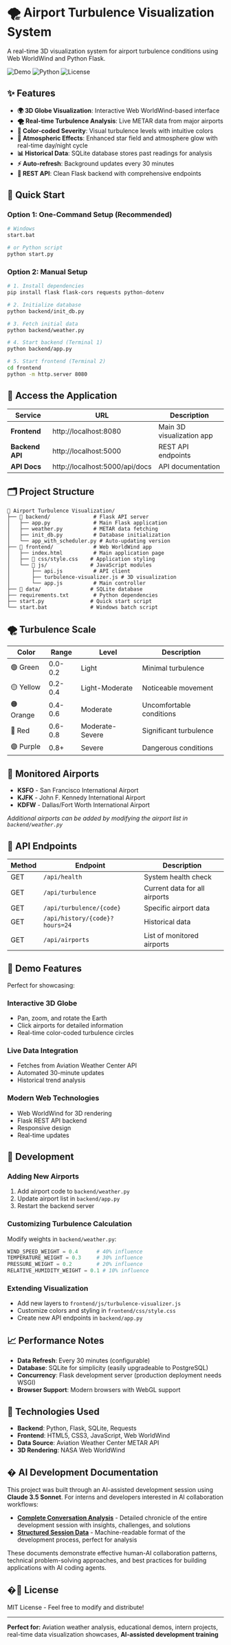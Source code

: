 # 🌪️ Airport Turbulence Visualization System

A real-time 3D visualization system for airport turbulence conditions using Web WorldWind and Python Flask.

![Demo](https://img.shields.io/badge/Demo-Ready-brightgreen) ![Python](https://img.shields.io/badge/Python-3.7+-blue) ![License](https://img.shields.io/badge/License-MIT-green)

## ✨ Features

- **🌍 3D Globe Visualization**: Interactive Web WorldWind-based interface
- **🌪️ Real-time Turbulence Analysis**: Live METAR data from major airports 
- **🎨 Color-coded Severity**: Visual turbulence levels with intuitive colors
- **🌌 Atmospheric Effects**: Enhanced star field and atmosphere glow with real-time day/night cycle
- **📊 Historical Data**: SQLite database stores past readings for analysis
- **⚡ Auto-refresh**: Background updates every 30 minutes
- **🔌 REST API**: Clean Flask backend with comprehensive endpoints

## 🚀 Quick Start

### Option 1: One-Command Setup (Recommended)
```bash
# Windows
start.bat

# or Python script
python start.py
```

### Option 2: Manual Setup
```bash
# 1. Install dependencies
pip install flask flask-cors requests python-dotenv

# 2. Initialize database
python backend/init_db.py

# 3. Fetch initial data
python backend/weather.py

# 4. Start backend (Terminal 1)
python backend/app.py

# 5. Start frontend (Terminal 2)
cd frontend
python -m http.server 8080
```

## 📱 Access the Application

| Service | URL | Description |
|---------|-----|-------------|
| **Frontend** | http://localhost:8080 | Main 3D visualization app |
| **Backend API** | http://localhost:5000 | REST API endpoints |
| **API Docs** | http://localhost:5000/api/docs | API documentation |

## 🗂️ Project Structure

```
📁 Airport Turbulence Visualization/
├── 📁 backend/              # Flask API server
│   ├── app.py              # Main Flask application  
│   ├── weather.py          # METAR data fetching
│   ├── init_db.py          # Database initialization
│   └── app_with_scheduler.py # Auto-updating version
├── 📁 frontend/             # Web WorldWind app
│   ├── index.html          # Main application page
│   ├── 📁 css/style.css    # Application styling
│   └── 📁 js/              # JavaScript modules
│       ├── api.js          # API client
│       ├── turbulence-visualizer.js # 3D visualization
│       └── app.js          # Main controller
├── 📁 data/                # SQLite database
├── requirements.txt        # Python dependencies
├── start.py               # Quick start script
└── start.bat              # Windows batch script
```

## 🌪️ Turbulence Scale

| Color | Range | Level | Description |
|-------|-------|-------|-------------|
| 🟢 Green | 0.0-0.2 | Light | Minimal turbulence |
| 🟡 Yellow | 0.2-0.4 | Light-Moderate | Noticeable movement |
| 🟠 Orange | 0.4-0.6 | Moderate | Uncomfortable conditions |
| 🔴 Red | 0.6-0.8 | Moderate-Severe | Significant turbulence |
| 🟣 Purple | 0.8+ | Severe | Dangerous conditions |

## 🛫 Monitored Airports

- **KSFO** - San Francisco International Airport
- **KJFK** - John F. Kennedy International Airport  
- **KDFW** - Dallas/Fort Worth International Airport

*Additional airports can be added by modifying the airport list in `backend/weather.py`*

## 🔧 API Endpoints

| Method | Endpoint | Description |
|--------|----------|-------------|
| GET | `/api/health` | System health check |
| GET | `/api/turbulence` | Current data for all airports |
| GET | `/api/turbulence/{code}` | Specific airport data |
| GET | `/api/history/{code}?hours=24` | Historical data |
| GET | `/api/airports` | List of monitored airports |

## 🎯 Demo Features

Perfect for showcasing:

### Interactive 3D Globe
- Pan, zoom, and rotate the Earth
- Click airports for detailed information
- Real-time color-coded turbulence circles

### Live Data Integration  
- Fetches from Aviation Weather Center API
- Automated 30-minute updates
- Historical trend analysis

### Modern Web Technologies
- Web WorldWind for 3D rendering
- Flask REST API backend
- Responsive design
- Real-time updates

## 🧪 Development

### Adding New Airports
1. Add airport code to `backend/weather.py`
2. Update airport list in `backend/app.py`
3. Restart the backend server

### Customizing Turbulence Calculation
Modify weights in `backend/weather.py`:
```python
WIND_SPEED_WEIGHT = 0.4      # 40% influence
TEMPERATURE_WEIGHT = 0.3     # 30% influence  
PRESSURE_WEIGHT = 0.2        # 20% influence
RELATIVE_HUMIDITY_WEIGHT = 0.1 # 10% influence
```

### Extending Visualization
- Add new layers to `frontend/js/turbulence-visualizer.js`
- Customize colors and styling in `frontend/css/style.css`
- Create new API endpoints in `backend/app.py`

## 📈 Performance Notes

- **Data Refresh**: Every 30 minutes (configurable)
- **Database**: SQLite for simplicity (easily upgradeable to PostgreSQL)
- **Concurrency**: Flask development server (production deployment needs WSGI)
- **Browser Support**: Modern browsers with WebGL support

## 🔗 Technologies Used

- **Backend**: Python, Flask, SQLite, Requests
- **Frontend**: HTML5, CSS3, JavaScript, Web WorldWind
- **Data Source**: Aviation Weather Center METAR API
- **3D Rendering**: NASA Web WorldWind

## � AI Development Documentation

This project was built through an AI-assisted development session using **Claude 3.5 Sonnet**. For interns and developers interested in AI collaboration workflows:

- **[Complete Conversation Analysis](docs/AI_DEVELOPMENT_CONVERSATION.md)** - Detailed chronicle of the entire development session with insights, challenges, and solutions
- **[Structured Session Data](docs/AI_DEVELOPMENT_SESSION.json)** - Machine-readable format of the development process, perfect for analysis

These documents demonstrate effective human-AI collaboration patterns, technical problem-solving approaches, and best practices for building applications with AI coding agents.

## �📝 License

MIT License - Feel free to modify and distribute!

---

**Perfect for:** Aviation weather analysis, educational demos, intern projects, real-time data visualization showcases, **AI-assisted development training**
